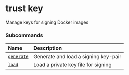 # trust key

<!---MARKER_GEN_START-->
Manage keys for signing Docker images

### Subcommands

| Name                                | Description                          |
|:------------------------------------|:-------------------------------------|
| [`generate`](trust_key_generate.md) | Generate and load a signing key-pair |
| [`load`](trust_key_load.md)         | Load a private key file for signing  |



<!---MARKER_GEN_END-->

